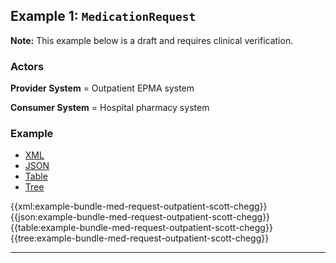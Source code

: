<h2><a name="example1"></a>Example 1: <code>MedicationRequest</code></h2>

<div class="nhsd-a-box nhsd-a-box--bg-light-blue nhsd-!t-margin-bottom-6 nhsd-t-body"><strong>Note:</strong> This example below is a draft and requires clinical verification.</div>

### Actors

**Provider System** = Outpatient EPMA system

**Consumer System** = Hospital pharmacy system

### Example

<!--// start of code snippet -->
<div>
    <ul class="nav nav-tabs" role="tablist">
      <li role="presentation" class="active">
        <a href="#xml-13" aria-controls="xml" role="tab" data-toggle="tab">XML</a>
      </li>
      <li role="presentation">
        <a href="#json-13" aria-controls="json" role="tab" data-toggle="tab">JSON</a>
      </li>
        <li role="presentation">
        <a href="#table-13" aria-controls="table" role="tab" data-toggle="tab">Table</a>
      </li>
      <li role="presentation">
        <a href="#tree-13" aria-controls="tree" role="tab" data-toggle="tab">Tree</a>
      </li>
  </ul>

  <!-- Tab panes -->
  <div class="tab-content snippet">
    <div role="tabpanel" class="tab-pane active" id="xml-13">
      {{xml:example-bundle-med-request-outpatient-scott-chegg}}
    </div>
    <div role="tabpanel" class="tab-pane" id="json-13">
      {{json:example-bundle-med-request-outpatient-scott-chegg}}
    </div>
    <div role="tabpanel" class="tab-pane" id="table-13">
      {{table:example-bundle-med-request-outpatient-scott-chegg}}
    </div>
    <div role="tabpanel" class="tab-pane" id="tree-13">
      {{tree:example-bundle-med-request-outpatient-scott-chegg}}
    </div>
  </div>
</div>
<!--// end of code snippet -->

---